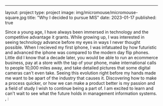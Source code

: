 ---
layout: project
type: project
image: img/micromouse/micromouse-square.jpg
title: "Why I decided to pursue MIS"
date: 2023-01-17
published: true

Since a young age, I have always been immersed in technology and the competitive advantage it grants. While growing up, I was interested in seeing technology advance before my eyes in ways I never thought possible. When I recieved my first iphone, I was infatuated by how futuristic and advanced the iphone was compared to the modern day flip phones. Little did I know that a decade later, you would be able to run an ecommerce business, pay at a store with the tap of your phone, make international calls to people 10,000 miles away, and take detailed pictures that some digital cameras can't even take. Seeing this evolution right before my hands made me want to be apart of the industry that causes it. Discovering how to make a process quicker, or how we can make a product better is my passion and a field of study I wish to continue being a part of. I am excited to learn and can't wait to see what the future holds in management information systems.   ,     :

